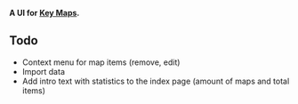 __A UI for [Key Maps](https://github.com/icidasset/key_maps).__


## Todo

- Context menu for map items (remove, edit)
- Import data
- Add intro text with statistics to the index page (amount of maps and total items)
